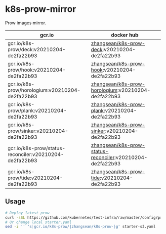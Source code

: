 # k8s-prow-mirror

Prow images mirror.

gcr.io | docker hub
---|---
gcr.io/k8s-prow/deck:v20210204-de2fa22b93 | [zhangsean/k8s-prow-deck](https://hub.docker.com/r/zhangsean/k8s-prow-deck):v20210204-de2fa22b93
gcr.io/k8s-prow/hook:v20210204-de2fa22b93 | [zhangsean/k8s-prow-hook](https://hub.docker.com/r/zhangsean/k8s-prow-hook):v20210204-de2fa22b93
gcr.io/k8s-prow/horologium:v20210204-de2fa22b93 | [zhangsean/k8s-prow-horologium](https://hub.docker.com/r/zhangsean/k8s-prow-horologium):v20210204-de2fa22b93
gcr.io/k8s-prow/plank:v20210204-de2fa22b93 | [zhangsean/k8s-prow-plank](https://hub.docker.com/r/zhangsean/k8s-prow-plank):v20210204-de2fa22b93
gcr.io/k8s-prow/sinker:v20210204-de2fa22b93 | [zhangsean/k8s-prow-sinker](https://hub.docker.com/r/zhangsean/k8s-prow-sinker):v20210204-de2fa22b93
gcr.io/k8s-prow/status-reconciler:v20210204-de2fa22b93 | [zhangsean/k8s-prow-status-reconciler](https://hub.docker.com/r/zhangsean/k8s-prow-status-reconciler):v20210204-de2fa22b93
gcr.io/k8s-prow/tide:v20210204-de2fa22b93 | [zhangsean/k8s-prow-tide](https://hub.docker.com/r/zhangsean/k8s-prow-tide):v20210204-de2fa22b93

## Usage

```bash
# Deploy latest prow
curl -sSL https://github.com/kubernetes/test-infra/raw/master/config/prow/cluster/starter-s3.yaml | sed 's|gcr.io/k8s-prow/|zhangsean/k8s-prow-|g' | kubectl apply -f -
# Or change local starter.yaml
sed -i '' 's|gcr.io/k8s-prow/|zhangsean/k8s-prow-|g' starter-s3.yaml
```
